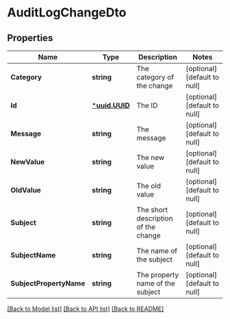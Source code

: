 # AuditLogChangeDto

## Properties
Name | Type | Description | Notes
------------ | ------------- | ------------- | -------------
**Category** | **string** | The category of the change | [optional] [default to null]
**Id** | [***uuid.UUID**](uuid.UUID.md) | The ID | [optional] [default to null]
**Message** | **string** | The message | [optional] [default to null]
**NewValue** | **string** | The new value | [optional] [default to null]
**OldValue** | **string** | The old value | [optional] [default to null]
**Subject** | **string** | The short description of the change | [optional] [default to null]
**SubjectName** | **string** | The name of the subject | [optional] [default to null]
**SubjectPropertyName** | **string** | The property name of the subject | [optional] [default to null]

[[Back to Model list]](README.md#documentation-for-models) [[Back to API list]](../README.md#documentation-for-api-endpoints) [[Back to README]](../README.md)



